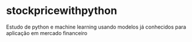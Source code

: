 # stockpricewithpython
Estudo de python e machine learning usando modelos já conhecidos para aplicação em mercado financeiro
